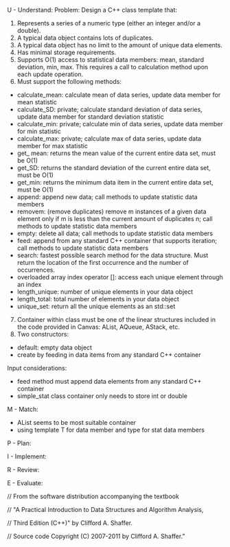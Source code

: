 U - Understand:
Problem: Design a C++ class template that:
1) Represents a series of a numeric type (either an integer and/or a double).
2) A typical data object contains lots of duplicates.
3) A typical data object has no limit to the amount of unique data elements.
4) Has minimal storage requirements.
5) Supports O(1) access to statistical data members: mean, standard deviation, min, max.
This requires a call to calculation method upon each update operation.
6) Must support the following methods:
- calculate_mean: calculate mean of data series, update data member for mean statistic
- calculate_SD: private; calculate standard deviation of data series, update data member for standard deviation statistic
- calculate_min: private; calculate min of data series, update data member for min statistic
- calculate_max: private; calculate max of data series, update data member for max statistic
- get_ mean: returns the mean value of the current entire data set, must be O(1)
- get_SD: returns the standard deviation  of the current entire data set, must be O(1)
- get_min: returns the minimum data item in the current entire data set, must be O(1)
- append: append new data; call methods to update statistic data members
- removem: (remove duplicates) remove m instances of a given data element only if m is less than the current amount of duplicates n; call methods to update statistic data members
- empty: delete all data; call methods to update statistic data members
- feed: append from any standard C++ container that supports iteration; call methods to update statistic data members
- search: fastest possible search method for the data structure. Must return the location of the first occurrence and the number of occurrences.
- overloaded array index operator []: access each unique element through an index
- length_unique: number of unique elements in your data object
- length_total: total number of elements in your data object
- unique_set: return all the unique elements as an std::set
7) Container within class must be one of the linear structures included in the code provided in Canvas: AList, AQueue, AStack, etc.
8) Two constructors:
- default: empty data object
- create by feeding in data items from any standard C++ container

Input considerations: 
- feed method must append data elements from any standard C++ container
- simple_stat class container only needs to store int or double


M - Match: 
- AList seems to be most suitable container
- using template T for data member and type for stat data members

P - Plan:

I - Implement:

R - Review:

E - Evaluate:


// From the software distribution accompanying the textbook

// "A Practical Introduction to Data Structures and Algorithm Analysis,

// Third Edition (C++)" by Clifford A. Shaffer.

// Source code Copyright (C) 2007-2011 by Clifford A. Shaffer."
